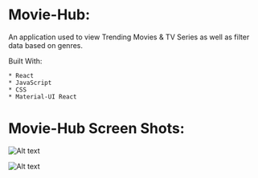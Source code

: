 Movie-Hub: 
==========
An application used to view Trending Movies & TV Series as well as filter data based on genres.


Built With:

    * React
    * JavaScript
    * CSS
    * Material-UI React

Movie-Hub Screen Shots:
=======================

![Alt text](/public/Movie-Hub-Home.png?raw=true "Optional Title")

![Alt text](/public/Movie-Hub-Details.png?raw=true "Optional Title")


<!-- What was your motivation?
Why did you build this project?
What problems does it solve?
What did you learn?
What makes your project stand out? If your project has alot of feautres consider adding a "Features" section and listing them here. -->